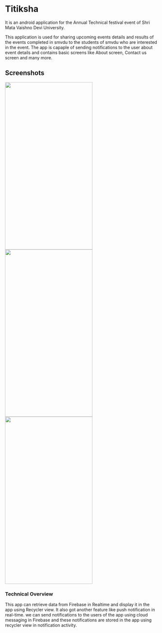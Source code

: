 # Titiksha
It is an android application for the Annual Technical festival event of Shri Mata Vaishno Devi University.

This application is used for sharing upcoming events details and results of the events completed in smvdu
to the students of smvdu who are interested in the event. The app is capaple of sending notifications to the user about event details and contains
basic screens like About screen, Contact us screen and many more.

## Screenshots

<p>
  <img src="https://user-images.githubusercontent.com/30550059/55263425-f590f280-5296-11e9-9db4-b89dc1b78d45.jpg" width="288" height="550" />
  <img src="https://user-images.githubusercontent.com/30550059/55263427-f590f280-5296-11e9-9daf-2a346455b943.jpg" width="288" height="550" /> 
  <img src="https://user-images.githubusercontent.com/30550059/55263428-f6298900-5296-11e9-8293-654617e1655c.jpg" width="288" height="550" />
</p>

### Technical Overview
This app can retrieve data from Firebase in Realtime and display it in the app using Recycler view. 
It also got another feature like push notification in real-time.
we can send notifications to the users of the app using cloud
messaging in Firebase and these notifications are stored in the app using recycler
view in notification activity.
